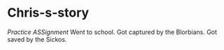 # Chris-s-story
*Practice ASSignment*
Went to school.
Got captured by the Blorbians.
Got saved by the Sickos.
